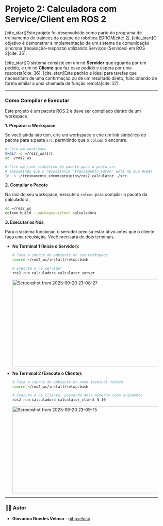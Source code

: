 # Projeto 2: Calculadora com Service/Client em ROS 2

[cite_start]Este projeto foi desenvolvido como parte do programa de treinamento de trainees da equipe de robótica EDROM[cite: 2]. [cite_start]O objetivo é demonstrar a implementação de um sistema de comunicação síncrona (requisição-resposta) utilizando Serviços (Services) em ROS 2[cite: 35].

[cite_start]O sistema consiste em um nó **Servidor** que aguarda por um pedido, e um nó **Cliente** que faz esse pedido e espera por uma resposta[cite: 36]. [cite_start]Este padrão é ideal para tarefas que necessitam de uma confirmação ou de um resultado direto, funcionando de forma similar a uma chamada de função remota[cite: 37].

---

### Como Compilar e Executar

Este projeto é um pacote ROS 2 e deve ser compilado dentro de um workspace.

**1. Preparar o Workspace**

Se você ainda não tem, crie um workspace e crie um link simbólico do pacote para a pasta `src`, permitindo que o `colcon` o encontre.

```bash
# Crie um workspace
mkdir -p ~/ros2_ws/src
cd ~/ros2_ws

# Crie um link simbólico do pacote para a pasta src
# (Assumindo que o repositório 'treinamento_edrom' está na sua Home)
ln -s ~/treinamento_edrom/projetos/ros2_calculator ./src
```

**2. Compilar o Pacote**

Na raiz do seu workspace, execute o `colcon` para compilar o pacote da calculadora.

```bash
cd ~/ros2_ws
colcon build --packages-select calculadora
```

**3. Executar os Nós**

Para o sistema funcionar, o servidor precisa estar ativo antes que o cliente faça uma requisição. Você precisará de dois terminais.

* **No Terminal 1 (Inicie o Servidor):**

    ```bash
    # Faça o source do ambiente do seu workspace
    source ~/ros2_ws/install/setup.bash

    # Execute o nó servidor
    ros2 run calculadora calculator_server
    ```
    
    <img width="924" height="286" alt="Screenshot from 2025-09-20 23-08-27" src="https://github.com/user-attachments/assets/1f09ae51-e4fb-4a0f-8809-b573fbf4ff6d" />

* **No Terminal 2 (Execute o Cliente):**

    ```bash
    # Faça o source do ambiente no novo terminal também
    source ~/ros2_ws/install/setup.bash

    # Execute o nó cliente, passando dois números como argumento
    ros2 run calculadora calculator_client 5 10
    ```
    
    <img width="924" height="286" alt="Screenshot from 2025-09-20 23-09-15" src="https://github.com/user-attachments/assets/9209e3ff-7268-4e54-ac06-3467db5801e0" />

---

### 👨‍💻 Autor

* **Giovanna Guedes Veloso** - [gihgveloso](https://github.com/gihgveloso)
